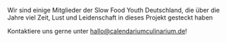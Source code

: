Wir sind einige Mitglieder der Slow Food Youth Deutschland, die über die Jahre viel Zeit, Lust und Leidenschaft in dieses Projekt gesteckt haben

Kontaktiere uns gerne unter [hallo@calendariumculinarium.de](mailto:hallo@calendariumculinarium.de)!